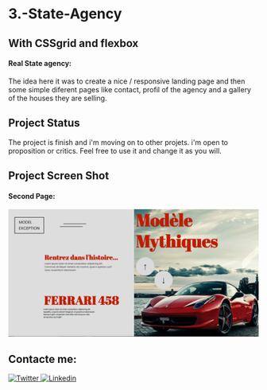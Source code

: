 # 3.-State-Agency
##  With CSSgrid and flexbox

#### Real State agency:
The idea here it was to create a nice / responsive landing page and then some simple diferent pages like contact, profil of the agency and a gallery of the houses they are selling. 


## Project Status
The project is finish and i'm moving on to other projets. i'm open to proposition or critics. Feel free to use it and change it as you will. 


## Project Screen Shot
  
#### Second Page: 
![SecondPage](Fotos-website/Ferrari-458.jpg)

## Contacte me: 

<a href="https://twitter.com/AlenRuny" target="_blank">
  <img
    alt="Twitter"
    src="https://img.shields.io/badge/Twitter-1DA1F2?logo=twitter&logoColor=white&style=for-the-badge"
  />
</a>

<a href="https://www.linkedin.com/in/federico-webe-620935222/" target="_blank">
  <img
    alt="Linkedin"
    src="https://img.shields.io/badge/linkedin-0077B5?logo=linkedin&logoColor=white&style=for-the-badge" target="_blank"
  />
</a>





